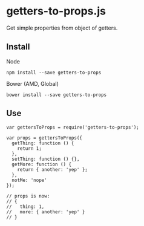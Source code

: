 # getters-to-props.js

Get simple properties from object of getters.

## Install

Node
```
npm install --save getters-to-props
```

Bower (AMD, Global)
```
bower install --save getters-to-props
```

## Use

```
var gettersToProps = require('getters-to-props');

var props = gettersToProps({
  getThing: function () {
    return 1;
  },
  setThing: function () {},
  getMore: function () {
    return { another: 'yep' };
  },
  notMe: 'nope'
});

// props is now:
// {
//   thing: 1,
//   more: { another: 'yep' }
// }
```

